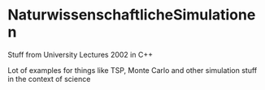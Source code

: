 # NaturwissenschaftlicheSimulationen
Stuff from University Lectures 2002 in C++

Lot of examples for things like TSP, Monte Carlo and other simulation stuff in the context of science

